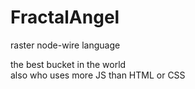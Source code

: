 # FractalAngel
raster node-wire language

the best bucket in the world<br>
also who uses more JS than HTML or CSS
